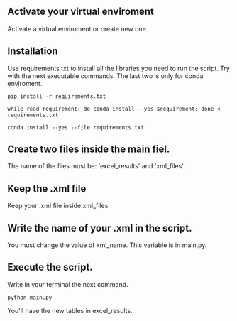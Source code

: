 ## Activate your virtual enviroment

Activate a virtual enviroment or create new one.

## Installation

Use requirements.txt to install all the libraries you need to run the script.
Try with the next executable commands. The last two is only for conda enviroment.

```
pip install -r requirements.txt  
```
```
while read requirement; do conda install --yes $requirement; done < requirements.txt
```
```
conda install --yes --file requirements.txt
```

##  Create two files inside the main fiel.

The name of the files must be: 'excel_results' and 'xml_files' .

## Keep the .xml file

Keep your .xml file inside xml_files.

## Write the name of your .xml in the script.

You must change the value of xml_name. 
This variable is in main.py.

## Execute the script.
Write in your terminal the next command.
```
python main.py
```
You'll have the new tables in excel_results.